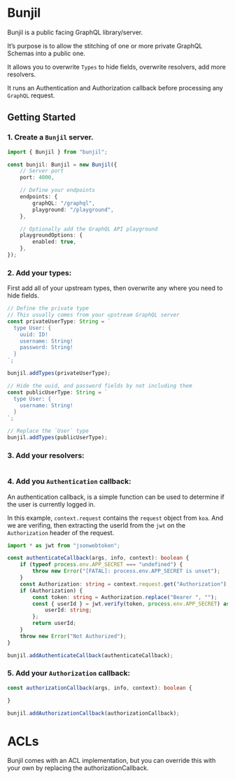 # Bunjil

Bunjil is a public facing GraphQL library/server.

It’s purpose is to allow the stitching of one or more private GraphQL Schemas into a public one.

It allows you to overwrite `Types` to hide fields, overwrite resolvers, add more resolvers.

It runs an Authentication and Authorization callback before processing any `GraphQL` request.

## Getting Started

### 1. Create a `Bunjil` server.

```typescript
import { Bunjil } from "bunjil";

const bunjil: Bunjil = new Bunjil({
    // Server port
    port: 4000,

    // Define your endpoints
    endpoints: {
        graphQL: "/graphql",
        playground: "/playground",
    },

    // Optionally add the GraphQL API playground
    playgroundOptions: {
        enabled: true,
    },
});
```

### 2. Add your types:

First add all of your upstream types, then overwrite any where you need to hide fields.

```typescript
// Define the private type
// This usually comes from your upstream GraphQL server
const privateUserType: String = `
  type User: {
    uuid: ID!
    username: String!
    password: String!
  }
`;

bunjil.addTypes(privateUserType);

// Hide the uuid, and password fields by not including them
const publicUserType: String = `
  type User: {
    username: String!
  }
`;

// Replace the `User` type
bunjil.addTypes(publicUserType);
```

### 3. Add your resolvers:

```typescript
```

### 4. Add you `Authentication` callback:

An authentication callback, is a simple function can be used to determine if the user is currently
logged in.

In this example, `context.request` contains the `request` object from `koa`. And we are verifing,
then extracting the userId from the `jwt` on the `Authorization` header of the request.

```typescript
import * as jwt from "jsonwebtoken";

const authenticateCallback(args, info, context): boolean {
    if (typeof process.env.APP_SECRET === "undefined") {
        throw new Error("[FATAL]: process.env.APP_SECRET is unset");
    }
    const Authorization: string = context.request.get("Authorization");
    if (Authorization) {
        const token: string = Authorization.replace("Bearer ", "");
        const { userId } = jwt.verify(token, process.env.APP_SECRET) as {
            userId: string;
        };
        return userId;
    }
    throw new Error("Not Authorized");
}

bunjil.addAuthenticateCallback(authenticateCallback);
```

### 5. Add your `Authorization` callback:

```typescript
const authorizationCallback(args, info, context): boolean {

}

bunjil.addAuthorizationCallback(authorizationCallback);
```

# ACLs

Bunjil comes with an ACL implementation, but you can override this with your own by replacing the authorizationCallback.
